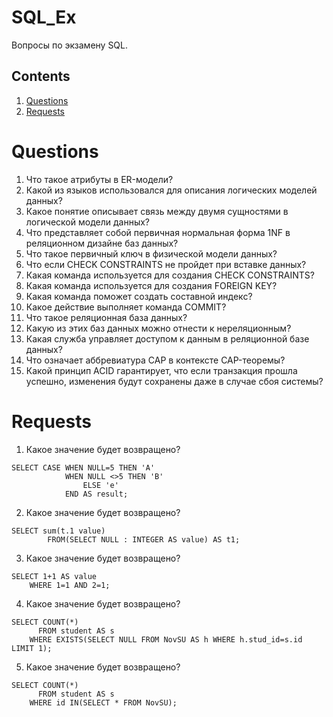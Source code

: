 # SQL_Ex

Вопросы по экзамену SQL.

## Contents

1. [Questions](#questions)
2. [Requests](#requests)

# Questions

1. Что такое атрибуты в ER-модели?
2. Какой из языков использовался для описания логических моделей данных?
3. Какое понятие описывает связь между двумя сущностями в логической модели данных?
4. Что представляет собой первичная нормальная форма 1NF в реляционном дизайне баз данных?
5. Что такое первичный ключ в физической модели данных?
6. Что если CHECK CONSTRAINTS не пройдет при вставке данных?
7. Какая команда используется для создания CHECK CONSTRAINTS?
8. Какая команда используется для создания FOREIGN KEY?
9. Какая команда поможет создать составной индекс?
10. Какое действие выполняет команда COMMIT?
11. Что такое реляционная база данных?
12. Какую из этих баз данных можно отнести к нереляционным?
13. Какая служба управляет доступом к данным в реляционной базе данных?
14. Что означает аббревиатура CAP в контексте CAP-теоремы?
15. Какой принцип ACID гарантирует, что если транзакция прошла успешно, изменения будут сохранены даже в случае сбоя системы?

# Requests

1. Какое значение будет возвращено?

```
SELECT CASE WHEN NULL=5 THEN 'A'
            WHEN NULL <>5 THEN 'B'
                ELSE 'e'
            END AS result;
```

2. Какое значение будет возвращено?

```
SELECT sum(t.1 value)
        FROM(SELECT NULL : INTEGER AS value) AS t1;
```

3. Какое значение будет возвращено?

```
SELECT 1+1 AS value
    WHERE 1=1 AND 2=1;
```

4. Какое значение будет возвращено?

```
SELECT COUNT(*)
      FROM student AS s
    WHERE EXISTS(SELECT NULL FROM NovSU AS h WHERE h.stud_id=s.id LIMIT 1);
```

5. Какое значение будет возвращено?

```
SELECT COUNT(*)
      FROM student AS s
    WHERE id IN(SELECT * FROM NovSU);
```
